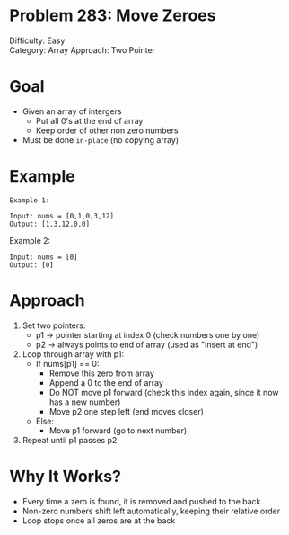 # Problem 283: Move Zeroes
Difficulty: Easy  
Category: Array
Approach: Two Pointer

# Goal
- Given an array of intergers
    - Put all 0's at the end of array
    - Keep order of other non zero numbers
- Must be done `in-place` (no copying array)

# Example
    Example 1:

    Input: nums = [0,1,0,3,12]
    Output: [1,3,12,0,0]

Example 2:

    Input: nums = [0]
    Output: [0]

# Approach
1. Set two pointers:
    - p1 → pointer starting at index 0 (check numbers one by one)
    - p2 → always points to end of array (used as "insert at end")
2. Loop through array with p1:
    - If nums[p1] == 0:
        - Remove this zero from array
        - Append a 0 to the end of array
        - Do NOT move p1 forward (check this index again, since it now has a new number)
        - Move p2 one step left (end moves closer)
    - Else:
        - Move p1 forward (go to next number)
3. Repeat until p1 passes p2 

# Why It Works?
- Every time a zero is found, it is removed and pushed to the back
- Non-zero numbers shift left automatically, keeping their relative order
- Loop stops once all zeros are at the back